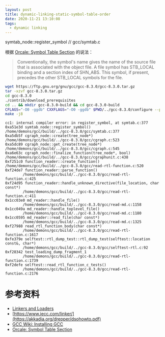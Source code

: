 ```yaml
---
layout: post
title: dynamic-linking-static-symbol-table-order
date: 2020-11-21 13:10:08
tags:
  - dynamic linking
---
```


symtab_node::register_symbol // gcc/symtab.c

根据 [Orcale: Symbol Table Section](https://docs.oracle.com/cd/E23824_01/html/819-0690/chapter6-79797.html) 的说法：

> Conventionally, the symbol's name gives the name of the source file that is associated with the object file. A file symbol has STB_LOCAL binding and a section index of SHN_ABS. This symbol, if present, precedes the other STB_LOCAL symbols for the file.

```bash
wget https://ftp.gnu.org/gnu/gcc/gcc-8.3.0/gcc-8.3.0.tar.gz
tar -xzvf gcc-8.3.0.tar.gz
cd gcc-8.3.0
./contrib/download_prerequisites
cd .. && mkdir gcc-8.3.0-build && cd gcc-8.3.0-build
CFLAGS="-O0 -ggdb" CXXFLAGS="-O0 -ggdb" $PWD/../gcc-8.3.0/configure --prefix=$PWD/install --enable-languages=c,c++,fortran,go --disable-multilib
make -j8
```

```
cc1: internal compiler error: in register_symbol, at symtab.c:377
0xa51e3d symtab_node::register_symbol()                                                                                                                                              /home/demons/gcc/build/../gcc-8.3.0/gcc/symtab.c:377
0xa5db5f cgraph_node::create(tree_node*)                                                                                                                                             /home/demons/gcc/build/../gcc-8.3.0/gcc/cgraph.c:523
0xa5dc89 cgraph_node::get_create(tree_node*)                                                                                                                                         /home/demons/gcc/build/../gcc-8.3.0/gcc/cgraph.c:545
0xa6e63c cgraph_node::finalize_function(tree_node*, bool)                                                                                                                            /home/demons/gcc/build/../gcc-8.3.0/gcc/cgraphunit.c:438
0xf251c0 function_reader::create_function()                                                                                                                                          /home/demons/gcc/build/../gcc-8.3.0/gcc/read-rtl-function.c:520
0xf24de7 function_reader::parse_function()
        /home/demons/gcc/build/../gcc-8.3.0/gcc/read-rtl-function.c:425
0xf24d95 function_reader::handle_unknown_directive(file_location, char const*)
        /home/demons/gcc/build/../gcc-8.3.0/gcc/read-rtl-function.c:411
0x1cc03e0 md_reader::handle_file()
        /home/demons/gcc/build/../gcc-8.3.0/gcc/read-md.c:1158
0x1cc049a md_reader::handle_toplevel_file()
        /home/demons/gcc/build/../gcc-8.3.0/gcc/read-md.c:1180
0x1cc0595 md_reader::read_file(char const*)
        /home/demons/gcc/build/../gcc-8.3.0/gcc/read-md.c:1325
0xf27988 read_rtl_function_body(char const*)
        /home/demons/gcc/build/../gcc-8.3.0/gcc/read-rtl-function.c:1617
0xfe379e selftest::rtl_dump_test::rtl_dump_test(selftest::location const&, char*)
        /home/demons/gcc/build/../gcc-8.3.0/gcc/selftest-rtl.c:92
0xf28342 test_loading_dump_fragment_1
        /home/demons/gcc/build/../gcc-8.3.0/gcc/read-rtl-function.c:1739
0xf2defe selftest::read_rtl_function_c_tests()
        /home/demons/gcc/build/../gcc-8.3.0/gcc/read-rtl-function.c:2176
```

# 参考资料

+ [Linkers and Loaders](https://www.iecc.com/linker/)
+ [https://www.iecc.com/linker/](https://akkadia.org/drepper/dsohowto.pdf)
+ [GCC Wiki: Installing GCC](https://gcc.gnu.org/wiki/InstallingGCC)
+ [Orcale: Symbol Table Section](https://docs.oracle.com/cd/E23824_01/html/819-0690/chapter6-79797.html)
